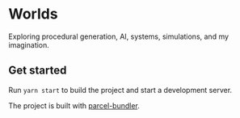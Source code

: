 # Worlds

Exploring procedural generation, AI, systems, simulations, and my imagination.

## Get started

Run `yarn start` to build the project and start a development server.

The project is built with [parcel-bundler](https://github.com/parcel-bundler/parcel).
